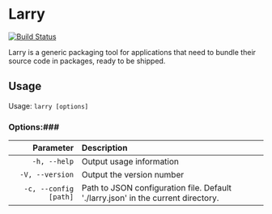 # Larry #

[![Build Status](drone-badge)](https://drone.io/bitbucket.org/fusioncharts/larry/latest)

Larry is a generic packaging tool for applications that need to bundle their source code in packages, ready to be shipped.

## Usage ##

Usage: `larry [options]`

### Options:###

Parameter             | Description
---------------------:|:-----------
`-h, --help`          | Output usage information
`-V, --version`       | Output the version number
`-c, --config [path]` | Path to JSON configuration file. Default './larry.json' in the current directory.

[drone-badge]: https://drone.io/bitbucket.org/fusioncharts/larry/status.png
